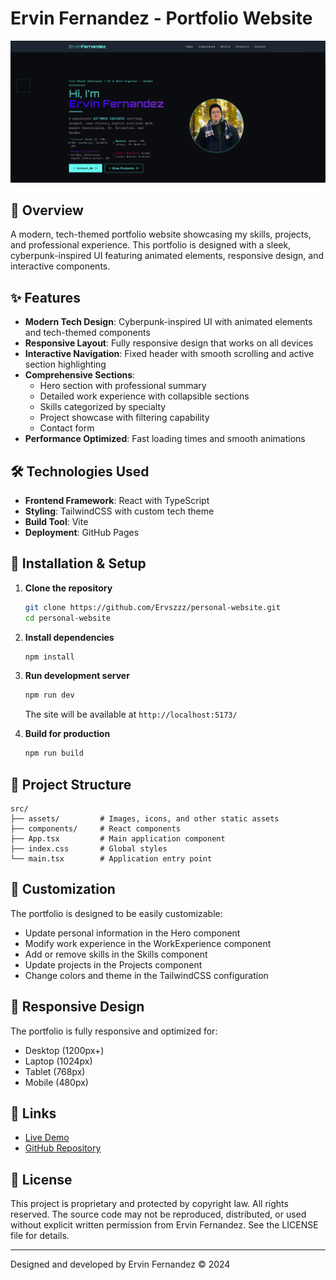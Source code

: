 # Ervin Fernandez - Portfolio Website

![Portfolio Screenshot](./src/assets/images/projects/portfolio_pic.png)

## 🚀 Overview

A modern, tech-themed portfolio website showcasing my skills, projects, and professional experience. This portfolio is designed with a sleek, cyberpunk-inspired UI featuring animated elements, responsive design, and interactive components.

## ✨ Features

- **Modern Tech Design**: Cyberpunk-inspired UI with animated elements and tech-themed components
- **Responsive Layout**: Fully responsive design that works on all devices
- **Interactive Navigation**: Fixed header with smooth scrolling and active section highlighting
- **Comprehensive Sections**:
  - Hero section with professional summary
  - Detailed work experience with collapsible sections
  - Skills categorized by specialty
  - Project showcase with filtering capability
  - Contact form
- **Performance Optimized**: Fast loading times and smooth animations

## 🛠️ Technologies Used

- **Frontend Framework**: React with TypeScript
- **Styling**: TailwindCSS with custom tech theme
- **Build Tool**: Vite
- **Deployment**: GitHub Pages

## 🔧 Installation & Setup

1. **Clone the repository**

   ```bash
   git clone https://github.com/Ervszzz/personal-website.git
   cd personal-website
   ```

2. **Install dependencies**

   ```bash
   npm install
   ```

3. **Run development server**

   ```bash
   npm run dev
   ```

   The site will be available at `http://localhost:5173/`

4. **Build for production**
   ```bash
   npm run build
   ```

## 📁 Project Structure

```
src/
├── assets/         # Images, icons, and other static assets
├── components/     # React components
├── App.tsx         # Main application component
├── index.css       # Global styles
└── main.tsx        # Application entry point
```

## 🎨 Customization

The portfolio is designed to be easily customizable:

- Update personal information in the Hero component
- Modify work experience in the WorkExperience component
- Add or remove skills in the Skills component
- Update projects in the Projects component
- Change colors and theme in the TailwindCSS configuration

## 📱 Responsive Design

The portfolio is fully responsive and optimized for:

- Desktop (1200px+)
- Laptop (1024px)
- Tablet (768px)
- Mobile (480px)

## 🔗 Links

- [Live Demo](#)
- [GitHub Repository](https://github.com/Ervszzz/personal-website)

## 📄 License

This project is proprietary and protected by copyright law. All rights reserved. The source code may not be reproduced, distributed, or used without explicit written permission from Ervin Fernandez. See the LICENSE file for details.

---

Designed and developed by Ervin Fernandez © 2024
